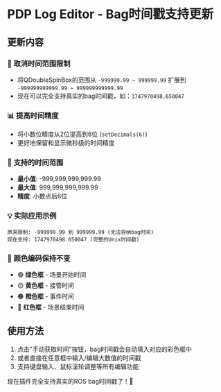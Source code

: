 # PDP Log Editor - Bag时间戳支持更新

## 更新内容

### 🔧 **取消时间范围限制**
- 将QDoubleSpinBox的范围从 `-999999.99 ~ 999999.99` 扩展到 `-999999999999.99 ~ 999999999999.99`
- 现在可以完全支持真实的bag时间戳，如：`1747970498.650047`

### 📊 **提高时间精度**
- 将小数位精度从2位提高到6位 (`setDecimals(6)`)
- 更好地保留和显示微秒级的时间精度

### 🎯 **支持的时间范围**
- **最小值**: -999,999,999,999.99 
- **最大值**: 999,999,999,999.99
- **精度**: 小数点后6位

### 💡 **实际应用示例**
```
原来限制: -999999.99 到 999999.99 (无法容纳bag时间)
现在支持: 1747970498.650047 (完整的Unix时间戳)
```

### 🌈 **颜色编码保持不变**
- 🟢 **绿色框** - 场景开始时间
- 🟡 **黄色框** - 接管时间  
- 🟠 **橙色框** - 事件时间
- 🔴 **红色框** - 场景结束时间

## 使用方法

1. 点击"手动获取时间"按钮，bag时间戳会自动填入对应的彩色框中
2. 或者直接在任意框中输入/编辑大数值的时间戳
3. 支持键盘输入、鼠标滚轮调整等所有编辑功能

现在插件完全支持真实的ROS bag时间戳了！🎉
